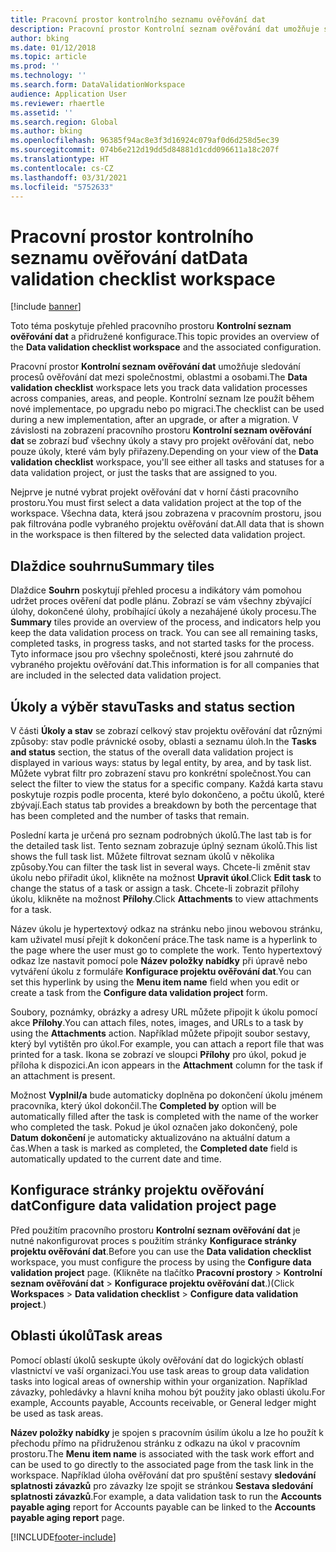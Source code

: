 ```yaml
---
title: Pracovní prostor kontrolního seznamu ověřování dat
description: Pracovní prostor Kontrolní seznam ověřování dat umožňuje sledování procesů ověřování dat mezi společnostmi, oblastmi a osobami.
author: bking
ms.date: 01/12/2018
ms.topic: article
ms.prod: ''
ms.technology: ''
ms.search.form: DataValidationWorkspace
audience: Application User
ms.reviewer: rhaertle
ms.assetid: ''
ms.search.region: Global
ms.author: bking
ms.openlocfilehash: 96385f94ac8e3f3d16924c079af0d6d258d5ec39
ms.sourcegitcommit: 074b6e212d19dd5d84881d1cdd096611a18c207f
ms.translationtype: HT
ms.contentlocale: cs-CZ
ms.lasthandoff: 03/31/2021
ms.locfileid: "5752633"
---
```

# <a name="data-validation-checklist-workspace"></a><span data-ttu-id="1110e-103">Pracovní prostor kontrolního seznamu ověřování dat</span><span class="sxs-lookup"><span data-stu-id="1110e-103">Data validation checklist workspace</span></span>

[!include [banner](../includes/banner.md)]

<span data-ttu-id="1110e-104">Toto téma poskytuje přehled pracovního prostoru **Kontrolní seznam ověřování dat** a přidružené konfigurace.</span><span class="sxs-lookup"><span data-stu-id="1110e-104">This topic provides an overview of the **Data validation checklist workspace** and the associated configuration.</span></span>

<span data-ttu-id="1110e-105">Pracovní prostor **Kontrolní seznam ověřování dat** umožňuje sledování procesů ověřování dat mezi společnostmi, oblastmi a osobami.</span><span class="sxs-lookup"><span data-stu-id="1110e-105">The **Data validation checklist** workspace lets you track data validation processes across companies, areas, and people.</span></span> <span data-ttu-id="1110e-106">Kontrolní seznam lze použít během nové implementace, po upgradu nebo po migraci.</span><span class="sxs-lookup"><span data-stu-id="1110e-106">The checklist can be used during a new implementation, after an upgrade, or after a migration.</span></span> <span data-ttu-id="1110e-107">V závislosti na zobrazení pracovního prostoru **Kontrolní seznam ověřování dat** se zobrazí buď všechny úkoly a stavy pro projekt ověřování dat, nebo pouze úkoly, které vám byly přiřazeny.</span><span class="sxs-lookup"><span data-stu-id="1110e-107">Depending on your view of the **Data validation checklist** workspace, you'll see either all tasks and statuses for a data validation project, or just the tasks that are assigned to you.</span></span>

<span data-ttu-id="1110e-108">Nejprve je nutné vybrat projekt ověřování dat v horní části pracovního prostoru.</span><span class="sxs-lookup"><span data-stu-id="1110e-108">You must first select a data validation project at the top of the workspace.</span></span> <span data-ttu-id="1110e-109">Všechna data, která jsou zobrazena v pracovním prostoru, jsou pak filtrována podle vybraného projektu ověřování dat.</span><span class="sxs-lookup"><span data-stu-id="1110e-109">All data that is shown in the workspace is then filtered by the selected data validation project.</span></span>

## <a name="summary-tiles"></a><span data-ttu-id="1110e-110">Dlaždice souhrnu</span><span class="sxs-lookup"><span data-stu-id="1110e-110">Summary tiles</span></span>

<span data-ttu-id="1110e-111">Dlaždice **Souhrn** poskytují přehled procesu a indikátory vám pomohou udržet proces ověření dat podle plánu. Zobrazí se vám všechny zbývající úlohy, dokončené úlohy, probíhající úkoly a nezahájené úkoly procesu.</span><span class="sxs-lookup"><span data-stu-id="1110e-111">The **Summary** tiles provide an overview of the process, and indicators help you keep the data validation process on track. You can see all remaining tasks, completed tasks, in progress tasks, and not started tasks for the process.</span></span> <span data-ttu-id="1110e-112">Tyto informace jsou pro všechny společnosti, které jsou zahrnuté do vybraného projektu ověřování dat.</span><span class="sxs-lookup"><span data-stu-id="1110e-112">This information is for all companies that are included in the selected data validation project.</span></span>

## <a name="tasks-and-status-section"></a><span data-ttu-id="1110e-113">Úkoly a výběr stavu</span><span class="sxs-lookup"><span data-stu-id="1110e-113">Tasks and status section</span></span>

<span data-ttu-id="1110e-114">V části **Úkoly a stav** se zobrazí celkový stav projektu ověřování dat různými způsoby: stav podle právnické osoby, oblasti a seznamu úloh.</span><span class="sxs-lookup"><span data-stu-id="1110e-114">In the **Tasks and status** section, the status of the overall data validation project is displayed in various ways: status by legal entity, by area, and by task list.</span></span> <span data-ttu-id="1110e-115">Můžete vybrat filtr pro zobrazení stavu pro konkrétní společnost.</span><span class="sxs-lookup"><span data-stu-id="1110e-115">You can select the filter to view the status for a specific company.</span></span> <span data-ttu-id="1110e-116">Každá karta stavu poskytuje rozpis podle procenta, které bylo dokončeno, a počtu úkolů, které zbývají.</span><span class="sxs-lookup"><span data-stu-id="1110e-116">Each status tab provides a breakdown by both the percentage that has been completed and the number of tasks that remain.</span></span>

<span data-ttu-id="1110e-117">Poslední karta je určená pro seznam podrobných úkolů.</span><span class="sxs-lookup"><span data-stu-id="1110e-117">The last tab is for the detailed task list.</span></span> <span data-ttu-id="1110e-118">Tento seznam zobrazuje úplný seznam úkolů.</span><span class="sxs-lookup"><span data-stu-id="1110e-118">This list shows the full task list.</span></span> <span data-ttu-id="1110e-119">Můžete filtrovat seznam úkolů v několika způsoby.</span><span class="sxs-lookup"><span data-stu-id="1110e-119">You can filter the task list in several ways.</span></span> <span data-ttu-id="1110e-120">Chcete-li změnit stav úkolu nebo přiřadit úkol, klikněte na možnost **Upravit úkol**.</span><span class="sxs-lookup"><span data-stu-id="1110e-120">Click **Edit task** to change the status of a task or assign a task.</span></span> <span data-ttu-id="1110e-121">Chcete-li zobrazit přílohy úkolu, klikněte na možnost **Přílohy**.</span><span class="sxs-lookup"><span data-stu-id="1110e-121">Click **Attachments** to view attachments for a task.</span></span>

<span data-ttu-id="1110e-122">Název úkolu je hypertextový odkaz na stránku nebo jinou webovou stránku, kam uživatel musí přejít k dokončení práce.</span><span class="sxs-lookup"><span data-stu-id="1110e-122">The task name is a hyperlink to the page where the user must go to complete the work.</span></span> <span data-ttu-id="1110e-123">Tento hypertextový odkaz lze nastavit pomocí pole **Název položky nabídky** při úpravě nebo vytváření úkolu z formuláře **Konfigurace projektu ověřování dat**.</span><span class="sxs-lookup"><span data-stu-id="1110e-123">You can set this hyperlink by using the **Menu item name** field when you edit or create a task from the **Configure data validation project** form.</span></span>

<span data-ttu-id="1110e-124">Soubory, poznámky, obrázky a adresy URL můžete připojit k úkolu pomocí akce **Přílohy**.</span><span class="sxs-lookup"><span data-stu-id="1110e-124">You can attach files, notes, images, and URLs to a task by using the **Attachments** action.</span></span> <span data-ttu-id="1110e-125">Například můžete připojit soubor sestavy, který byl vytištěn pro úkol.</span><span class="sxs-lookup"><span data-stu-id="1110e-125">For example, you can attach a report file that was printed for a task.</span></span> <span data-ttu-id="1110e-126">Ikona se zobrazí ve sloupci **Přílohy** pro úkol, pokud je příloha k dispozici.</span><span class="sxs-lookup"><span data-stu-id="1110e-126">An icon appears in the **Attachment** column for the task if an attachment is present.</span></span>

<span data-ttu-id="1110e-127">Možnost **Vyplnil/a** bude automaticky doplněna po dokončení úkolu jménem pracovníka, který úkol dokončil.</span><span class="sxs-lookup"><span data-stu-id="1110e-127">The **Completed by** option will be automatically filled after the task is completed with the name of the worker who completed the task.</span></span> <span data-ttu-id="1110e-128">Pokud je úkol označen jako dokončený, pole **Datum dokončení** je automaticky aktualizováno na aktuální datum a čas.</span><span class="sxs-lookup"><span data-stu-id="1110e-128">When a task is marked as completed, the **Completed date** field is automatically updated to the current date and time.</span></span>

## <a name="configure-data-validation-project-page"></a><span data-ttu-id="1110e-129">Konfigurace stránky projektu ověřování dat</span><span class="sxs-lookup"><span data-stu-id="1110e-129">Configure data validation project page</span></span>

<span data-ttu-id="1110e-130">Před použitím pracovního prostoru **Kontrolní seznam ověřování dat** je nutné nakonfigurovat proces s použitím stránky **Konfigurace stránky projektu ověřování dat**.</span><span class="sxs-lookup"><span data-stu-id="1110e-130">Before you can use the **Data validation checklist** workspace, you must configure the process by using the **Configure data validation project** page.</span></span> <span data-ttu-id="1110e-131">(Klikněte na tlačítko **Pracovní prostory** \> **Kontrolní seznam ověřování dat** \> **Konfigurace projektu ověřování dat**.)</span><span class="sxs-lookup"><span data-stu-id="1110e-131">(Click **Workspaces** \> **Data validation checklist** \> **Configure data validation project**.)</span></span>

## <a name="task-areas"></a><span data-ttu-id="1110e-132">Oblasti úkolů</span><span class="sxs-lookup"><span data-stu-id="1110e-132">Task areas</span></span>

<span data-ttu-id="1110e-133">Pomocí oblastí úkolů seskupte úkoly ověřování dat do logických oblastí vlastnictví ve vaší organizaci.</span><span class="sxs-lookup"><span data-stu-id="1110e-133">You use task areas to group data validation tasks into logical areas of ownership within your organization.</span></span> <span data-ttu-id="1110e-134">Například závazky, pohledávky a hlavní kniha mohou být použity jako oblasti úkolu.</span><span class="sxs-lookup"><span data-stu-id="1110e-134">For example, Accounts payable, Accounts receivable, or General ledger might be used as task areas.</span></span>

<span data-ttu-id="1110e-135">**Název položky nabídky** je spojen s pracovním úsilím úkolu a lze ho použít k přechodu přímo na přidruženou stránku z odkazu na úkol v pracovním prostoru.</span><span class="sxs-lookup"><span data-stu-id="1110e-135">The **Menu item name** is associated with the task work effort and can be used to go directly to the associated page from the task link in the workspace.</span></span> <span data-ttu-id="1110e-136">Například úloha ověřování dat pro spuštění sestavy **sledování splatnosti závazků** pro závazky lze spojit se stránkou **Sestava sledování splatnosti závazků**.</span><span class="sxs-lookup"><span data-stu-id="1110e-136">For example, a data validation task to run the **Accounts payable aging** report for Accounts payable can be linked to the **Accounts payable aging report** page.</span></span>


[!INCLUDE[footer-include](../../../includes/footer-banner.md)]